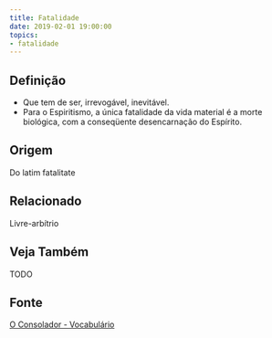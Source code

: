 ```yaml
---
title: Fatalidade
date: 2019-02-01 19:00:00
topics:
- fatalidade
---
```


## Definição
* Que tem de ser, irrevogável, inevitável.
* Para o Espiritismo, a única fatalidade da vida material é a morte biológica,
  com a conseqüente desencarnação do Espírito. 

## Origem
Do latim fatalitate

## Relacionado
Livre-arbítrio

## Veja Também
TODO

## Fonte
[O Consolador - Vocabulário](http://www.oconsolador.com.br/linkfixo/vocabulario/principal.html)


